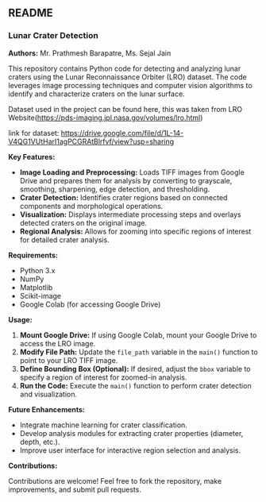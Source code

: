 ## **README**

### **Lunar Crater Detection**

**Authors:** Mr. Prathmesh Barapatre, Ms. Sejal Jain

This repository contains Python code for detecting and analyzing lunar craters using the Lunar Reconnaissance Orbiter (LRO) dataset. The code leverages image processing techniques and computer vision algorithms to identify and characterize craters on the lunar surface.

Dataset used in the project can be found here, this was taken from LRO Website(https://pds-imaging.jpl.nasa.gov/volumes/lro.html)

link for dataset: https://drive.google.com/file/d/1L-14-V4QG1VUtHarI1agPCGRAtBlrfvf/view?usp=sharing

**Key Features:**

* **Image Loading and Preprocessing:** Loads TIFF images from Google Drive and prepares them for analysis by converting to grayscale, smoothing, sharpening, edge detection, and thresholding.
* **Crater Detection:** Identifies crater regions based on connected components and morphological operations.
* **Visualization:** Displays intermediate processing steps and overlays detected craters on the original image.
* **Regional Analysis:** Allows for zooming into specific regions of interest for detailed crater analysis.

**Requirements:**

* Python 3.x
* NumPy
* Matplotlib
* Scikit-image
* Google Colab (for accessing Google Drive)

**Usage:**

1. **Mount Google Drive:** If using Google Colab, mount your Google Drive to access the LRO image.
2. **Modify File Path:** Update the `file_path` variable in the `main()` function to point to your LRO TIFF image.
3. **Define Bounding Box (Optional):** If desired, adjust the `bbox` variable to specify a region of interest for zoomed-in analysis.
4. **Run the Code:** Execute the `main()` function to perform crater detection and visualization.

**Future Enhancements:**

* Integrate machine learning for crater classification.
* Develop analysis modules for extracting crater properties (diameter, depth, etc.).
* Improve user interface for interactive region selection and analysis.

**Contributions:**

Contributions are welcome! Feel free to fork the repository, make improvements, and submit pull requests.
